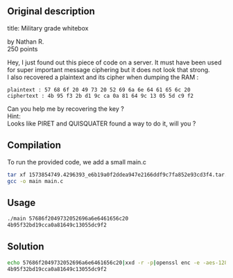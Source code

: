 Original description
--------------------

title: Military grade whitebox

by Nathan R.  
250 points

Hey, I just found out this piece of code on a server. It must have been used for super important message ciphering but it does not look that strong.  
I also recovered a plaintext and its cipher when dumping the RAM :
```
plaintext : 57 68 6f 20 49 73 20 52 69 6a 6e 64 61 65 6c 20
ciphertext : 4b 95 f3 2b d1 9c ca 0a 81 64 9c 13 05 5d c9 f2
```
Can you help me by recovering the key ?  
Hint:  
Looks like PIRET and QUISQUATER found a way to do it, will you ?

Compilation
-----------

To run the provided code, we add a small main.c

```bash
tar xf 1573854749.4296393_e6b19a0f2ddea947e2166ddf9c7fa852e93cd3f4.tar.gz
gcc -o main main.c
```

Usage
-----

```bash
./main 57686f2049732052696a6e6461656c20
4b95f32bd19cca0a81649c13055dc9f2
```

Solution
--------

```bash
echo 57686f2049732052696a6e6461656c20|xxd -r -p|openssl enc -e -aes-128-ecb -K $(echo -n "GH19{AES is FUN}"|xxd -p) -nopad|xxd -p
4b95f32bd19cca0a81649c13055dc9f2
```
